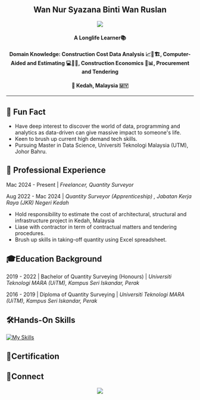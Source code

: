 <h2 align="center">Wan Nur Syazana Binti Wan Ruslan</h2>
<p align="center">
<img src = "https://github.com/user-attachments/assets/4261e104-0a98-490b-b4d5-e63a31add712")>
</p>

<h4 align="center">A Longlife Learner📚</h4> 

<h4 align="center">
Domain Knowledge: Construction Cost Data Analysis 📈💸🏗️, 
Computer-Aided and Estimating 💻📐📏, 
Construction Economics 🏦📊,  
Procurement and Tendering
</h4>

<h4 align="center">   
🌾 Kedah, Malaysia 🇲🇾
</h4>

---

## 👾 **Fun Fact**
- Have deep interest to discover the world of data, programming and analytics as data-driven can give massive impact to someone's life.
- Keen to brush up current high demand tech skills.
- Pursuing Master in Data Science, Universiti Teknologi Malaysia (UTM), Johor Bahru. 

## 💼 **Professional Experience**
Mac 2024 - Present |
_Freelancer, Quantity Surveyor_

Aug 2022 - Mac 2024 |
_Quantity Surveyor (Apprenticeship) , Jabatan Kerja Raya (JKR) Negeri Kedah_
- Hold responsibility to estimate the cost of architectural, structural and infrastructure project in Kedah, Malaysia
- Liase with contractor in term of contractual matters and tendering procedures.
- Brush up skills in taking-off quantity using Excel spreadsheet.

## 🎓**Education Background**

2019 - 2022 |
 Bachelor of Quantity Surveying (Honours) | *Universiti Teknologi MARA (UiTM), Kampus Seri Iskandar, Perak*

2016 - 2019 |
Diploma of Quantity Surveying | *Universiti Teknologi MARA (UiTM), Kampus Seri Iskandar, Perak*

## 🛠️**Hands-On Skills**
[![My Skills](https://skillicons.dev/icons?i=py,github,ps,notion,r,sql)](https://skillicons.dev)

## 📜**Certification**


## 👥**Connect**

<p align="center">
<a href="https://www.linkedin.com/in/wsyazanaaa/"><img src="https://img.shields.io/badge/-LinkedIn%20-0077B5?style=flat&logo=Linkedin&logoColor=white"/></a>
</p>





